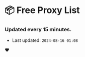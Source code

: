# :package: Free Proxy List
### Updated every 15 minutes.

- Last updated: `2024-08-16 01:08`

:heart:
